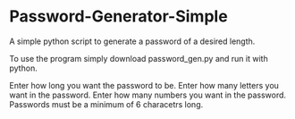# Password-Generator-Simple
A simple python script to generate a password of a desired length.


To use the program simply download password_gen.py and run it with python.

Enter how long you want the password to be.
Enter how many letters you want in the password.
Enter how many numbers you want in the password.
Passwords must be a minimum of 6 characetrs long.

